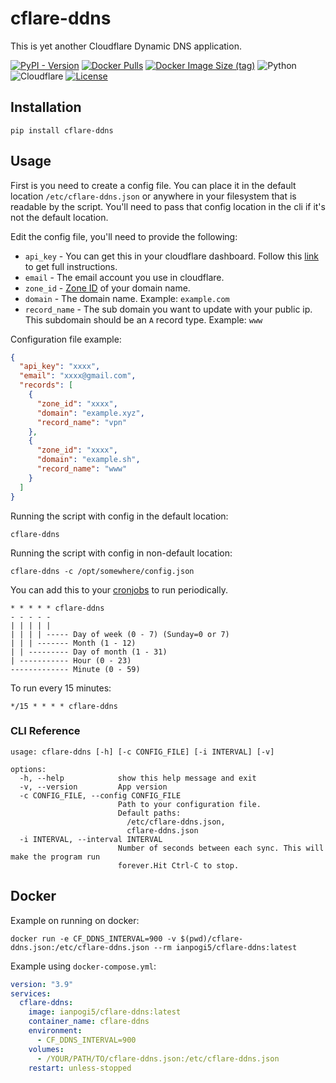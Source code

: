 # cflare-ddns

This is yet another Cloudflare Dynamic DNS application.

[![PyPI - Version](https://img.shields.io/pypi/v/cflare-ddns)](https://pypi.org/project/cflare-ddns/) [![Docker Pulls](https://img.shields.io/docker/pulls/ianpogi5/cflare-ddns)](https://hub.docker.com/r/ianpogi5/cflare-ddns) [![Docker Image Size (tag)](https://img.shields.io/docker/image-size/ianpogi5/cflare-ddns/latest)](https://hub.docker.com/r/ianpogi5/cflare-ddns) ![Python](https://img.shields.io/badge/python-3670A0?logo=python&logoColor=ffdd54) ![Cloudflare](https://img.shields.io/badge/Cloudflare-F38020?logo=Cloudflare&logoColor=white) [![License](https://img.shields.io/github/license/Ileriayo/markdown-badges)](./LICENSE)

## Installation

```shell
pip install cflare-ddns
```

## Usage

First is you need to create a config file. You can place it in the default location `/etc/cflare-ddns.json` or anywhere in your filesystem that is readable by the script. You'll need to pass that config location in the cli if it's not the default location.

Edit the config file, you'll need to provide the following:

- `api_key` - You can get this in your cloudflare dashboard. Follow this [link](https://developers.cloudflare.com/fundamentals/api/get-started/keys/) to get full instructions.
- `email` - The email account you use in cloudflare.
- `zone_id` - [Zone ID](https://developers.cloudflare.com/fundamentals/setup/find-account-and-zone-ids/) of your domain name.
- `domain` - The domain name. Example: `example.com`
- `record_name` - The sub domain you want to update with your public ip. This subdomain should be an `A` record type. Example: `www`

Configuration file example:

```json
{
  "api_key": "xxxx",
  "email": "xxxx@gmail.com",
  "records": [
    {
      "zone_id": "xxxx",
      "domain": "example.xyz",
      "record_name": "vpn"
    },
    {
      "zone_id": "xxxx",
      "domain": "example.sh",
      "record_name": "www"
    }
  ]
}
```

Running the script with config in the default location:

```shell
cflare-ddns
```

Running the script with config in non-default location:

```shell
cflare-ddns -c /opt/somewhere/config.json
```

You can add this to your [cronjobs](https://crontab.guru/) to run periodically.

```shell
* * * * * cflare-ddns
- - - - -
| | | | |
| | | | ----- Day of week (0 - 7) (Sunday=0 or 7)
| | | ------- Month (1 - 12)
| | --------- Day of month (1 - 31)
| ----------- Hour (0 - 23)
------------- Minute (0 - 59)
```

To run every 15 minutes:

```cron
*/15 * * * * cflare-ddns
```

### CLI Reference

```shell
usage: cflare-ddns [-h] [-c CONFIG_FILE] [-i INTERVAL] [-v]

options:
  -h, --help            show this help message and exit
  -v, --version         App version
  -c CONFIG_FILE, --config CONFIG_FILE
                        Path to your configuration file.
                        Default paths:
                          /etc/cflare-ddns.json,
                          cflare-ddns.json
  -i INTERVAL, --interval INTERVAL
                        Number of seconds between each sync. This will make the program run
                        forever.Hit Ctrl-C to stop.
```

## Docker

Example on running on docker:

```shell
docker run -e CF_DDNS_INTERVAL=900 -v $(pwd)/cflare-ddns.json:/etc/cflare-ddns.json --rm ianpogi5/cflare-ddns:latest
```

Example using `docker-compose.yml`:

```yaml
version: "3.9"
services:
  cflare-ddns:
    image: ianpogi5/cflare-ddns:latest
    container_name: cflare-ddns
    environment:
      - CF_DDNS_INTERVAL=900
    volumes:
      - /YOUR/PATH/TO/cflare-ddns.json:/etc/cflare-ddns.json
    restart: unless-stopped
```
